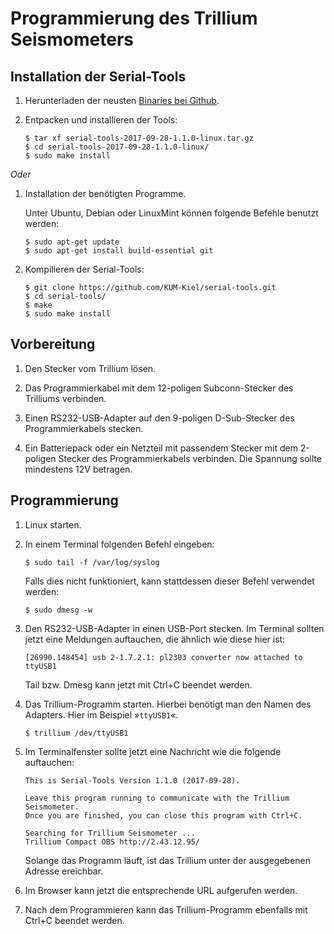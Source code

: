 # Programmierung des Trillium Seismometers

## Installation der Serial-Tools

1.  Herunterladen der neusten [Binaries bei Github](https://github.com/KUM-Kiel/serial-tools/releases/latest).

2.  Entpacken und installieren der Tools:

    ```text
    $ tar xf serial-tools-2017-09-28-1.1.0-linux.tar.gz
    $ cd serial-tools-2017-09-28-1.1.0-linux/
    $ sudo make install
    ```

*Oder*

1.  Installation der benötigten Programme.

    Unter Ubuntu, Debian oder LinuxMint können folgende Befehle benutzt werden:

    ```text
    $ sudo apt-get update
    $ sudo apt-get install build-essential git
    ```

2.  Kompilieren der Serial-Tools:

    ```text
    $ git clone https://github.com/KUM-Kiel/serial-tools.git
    $ cd serial-tools/
    $ make
    $ sudo make install
    ```

## Vorbereitung

1.  Den Stecker vom Trillium lösen.

2.  Das Programmierkabel mit dem 12-poligen Subconn-Stecker des Trilliums verbinden.

3.  Einen RS232-USB-Adapter auf den 9-poligen D-Sub-Stecker des Programmierkabels stecken.

4.  Ein Batteriepack oder ein Netzteil mit passendem Stecker mit dem 2-poligen Stecker des Programmierkabels verbinden.
    Die Spannung sollte mindestens 12V betragen.

## Programmierung

1.  Linux starten.

2.  In einem Terminal folgenden Befehl eingeben:

    ```text
    $ sudo tail -f /var/log/syslog
    ```

    Falls dies nicht funktioniert, kann stattdessen dieser Befehl verwendet werden:

    ```text
    $ sudo dmesg -w
    ```

3.  Den RS232-USB-Adapter in einen USB-Port stecken.
    Im Terminal sollten jetzt eine Meldungen auftauchen, die ähnlich wie diese hier ist:

    ```text
    [26990.148454] usb 2-1.7.2.1: pl2303 converter now attached to ttyUSB1
    ```

    Tail bzw. Dmesg kann jetzt mit Ctrl+C beendet werden.

4.  Das Trillium-Programm starten.
    Hierbei benötigt man den Namen des Adapters.
    Hier im Beispiel »`ttyUSB1`«.

    ```text
    $ trillium /dev/ttyUSB1
    ```

5.  Im Terminalfenster sollte jetzt eine Nachricht wie die folgende auftauchen:

    ```text
    This is Serial-Tools Version 1.1.0 (2017-09-28).

    Leave this program running to communicate with the Trillium Seismometer.
    Once you are finished, you can close this program with Ctrl+C.

    Searching for Trillium Seismometer ...
    Trillium Compact OBS http://2.43.12.95/
    ```

    Solange das Programm läuft, ist das Trillium unter der ausgegebenen Adresse ereichbar.

6.  Im Browser kann jetzt die entsprechende URL aufgerufen werden.

7.  Nach dem Programmieren kann das Trillium-Programm ebenfalls mit Ctrl+C beendet werden.
